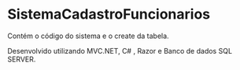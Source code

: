 # SistemaCadastroFuncionarios

Contém o código do sistema e o create da tabela.

Desenvolvido utilizando MVC.NET, C# , Razor e Banco de dados SQL SERVER.
